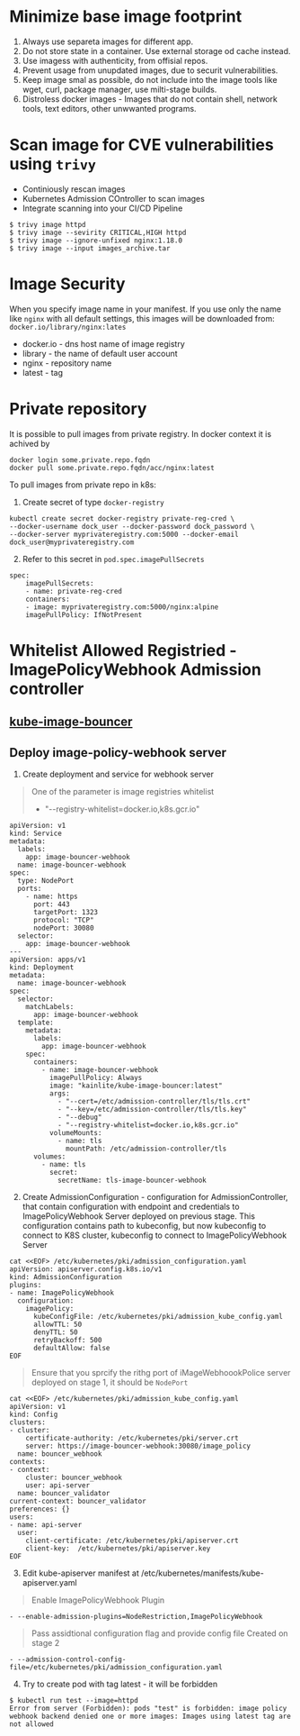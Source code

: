 # Minimize base image footprint
1. Always use separeta images for different app. 
2. Do not store state in a container. Use external storage od cache instead.
3. Use imagess with authenticity, from offisial repos.
4. Prevent usage from unupdated images, due to securit vulnerabilities.
5. Keep image smal as possible, do not include into the image tools like wget, curl, package manager, use milti-stage builds.
6. Distroless docker images - Images that do not contain shell, network tools, text editors, other unwwanted programs. 

# Scan image for CVE vulnerabilities using `trivy`
- Continiously rescan images
- Kubernetes Admission COntroller to scan images
- Integrate scanning into your CI/CD Pipeline
```
$ trivy image httpd
$ trivy image --sevirity CRITICAL,HIGH httpd
$ trivy image --ignore-unfixed nginx:1.18.0
$ trivy image --input images_archive.tar 
```

# Image Security
When you specify image name in your manifest. If you use only the name like `nginx` with all default settings, this images will be downloaded from:
`docker.io/library/nginx:lates` 
- docker.io - dns host name of image registry
- library - the name of default user account
- nginx - repository name
- latest - tag

# Private repository
It is possible to pull images from private registry. 
In docker context it is achived by
```
docker login some.private.repo.fqdn
docker pull some.private.repo.fqdn/acc/nginx:latest
```
To pull images from private repo in k8s:
1. Create secret of type `docker-registry`
```
kubectl create secret docker-registry private-reg-cred \
--docker-username dock_user --docker-password dock_password \
--docker-server myprivateregistry.com:5000 --docker-email dock_user@myprivateregistry.com
```
2. Refer to this secret in `pod.spec.imagePullSecrets `
```
spec:
    imagePullSecrets:
    - name: private-reg-cred
    containers:
    - image: myprivateregistry.com:5000/nginx:alpine
    imagePullPolicy: IfNotPresent
```

# Whitelist Allowed Registried - ImagePolicyWebhook Admission controller
## [kube-image-bouncer](https://github.com/kainlite/kube-image-bouncer)
## Deploy image-policy-webhook server
1. Create deployment and service for webhook server
> One of the parameter is image registries whitelist 
> - "--registry-whitelist=docker.io,k8s.gcr.io"
```
apiVersion: v1
kind: Service
metadata:
  labels:
    app: image-bouncer-webhook
  name: image-bouncer-webhook
spec:
  type: NodePort
  ports:
    - name: https
      port: 443
      targetPort: 1323
      protocol: "TCP"
      nodePort: 30080
  selector:
    app: image-bouncer-webhook
---
apiVersion: apps/v1
kind: Deployment
metadata:
  name: image-bouncer-webhook
spec:
  selector:
    matchLabels:
      app: image-bouncer-webhook
  template:
    metadata:
      labels:
        app: image-bouncer-webhook
    spec:
      containers:
        - name: image-bouncer-webhook
          imagePullPolicy: Always
          image: "kainlite/kube-image-bouncer:latest"
          args:
            - "--cert=/etc/admission-controller/tls/tls.crt"
            - "--key=/etc/admission-controller/tls/tls.key"
            - "--debug"
            - "--registry-whitelist=docker.io,k8s.gcr.io"
          volumeMounts:
            - name: tls
              mountPath: /etc/admission-controller/tls
      volumes:
        - name: tls
          secret:
            secretName: tls-image-bouncer-webhook
```
2. Create AdmissionConfiguration - configuration for AdmissionController, that contain configuration with endpoint and credentials to ImagePolicyWebhook Server deployed on previous stage. This configuration contains path to kubeconfig, but now kubeconfig to connect to K8S cluster, kubeconfig to connect to ImagePolicyWebhook Server
```
cat <<EOF> /etc/kubernetes/pki/admission_configuration.yaml 
apiVersion: apiserver.config.k8s.io/v1
kind: AdmissionConfiguration
plugins:
- name: ImagePolicyWebhook
  configuration:
    imagePolicy:
      kubeConfigFile: /etc/kubernetes/pki/admission_kube_config.yaml 
      allowTTL: 50
      denyTTL: 50
      retryBackoff: 500
      defaultAllow: false
EOF
```
> Ensure that you sprcify the rithg port of iMageWebhoookPolice server deployed on stage 1, it should be `NodePort`
```
cat <<EOF> /etc/kubernetes/pki/admission_kube_config.yaml 
apiVersion: v1
kind: Config
clusters:
- cluster:
    certificate-authority: /etc/kubernetes/pki/server.crt
    server: https://image-bouncer-webhook:30080/image_policy
  name: bouncer_webhook
contexts:
- context:
    cluster: bouncer_webhook
    user: api-server
  name: bouncer_validator
current-context: bouncer_validator
preferences: {}
users:
- name: api-server
  user:
    client-certificate: /etc/kubernetes/pki/apiserver.crt
    client-key:  /etc/kubernetes/pki/apiserver.key
EOF
```
3. Edit kube-apiserver manifest at /etc/kubernetes/manifests/kube-apiserver.yaml 
> Enable ImagePolicyWebhook Plugin
```
- --enable-admission-plugins=NodeRestriction,ImagePolicyWebhook
```
> Pass assidtional configuration flag and provide config file Created on stage 2
```
- --admission-control-config-file=/etc/kubernetes/pki/admission_configuration.yaml
```
4. Try to create pod with tag latest - it will be forbidden
```
$ kubectl run test --image=httpd
Error from server (Forbidden): pods "test" is forbidden: image policy webhook backend denied one or more images: Images using latest tag are not allowed
```